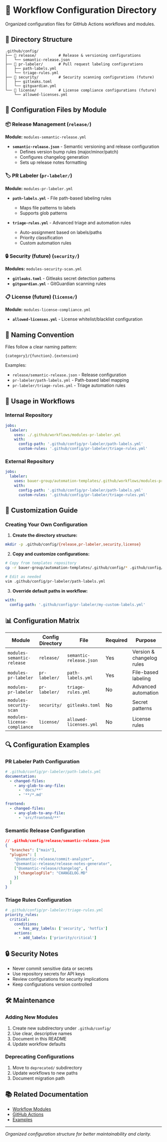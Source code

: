 # 📁 Workflow Configuration Directory

Organized configuration files for GitHub Actions workflows and modules.

## 📂 Directory Structure

```
.github/config/
├── 📁 release/          # Release & versioning configurations
│   └── semantic-release.json
├── 📁 pr-labeler/       # Pull request labeling configurations  
│   ├── path-labels.yml
│   └── triage-rules.yml
├── 📁 security/         # Security scanning configurations (future)
│   ├── gitleaks.toml
│   └── gitguardian.yml
└── 📁 license/          # License compliance configurations (future)
    └── allowed-licenses.yml
```

## 🔧 Configuration Files by Module

### 📦 Release Management (`release/`)
**Module:** `modules-semantic-release.yml`

- **`semantic-release.json`** - Semantic versioning and release configuration
  - Defines version bump rules (major/minor/patch)
  - Configures changelog generation
  - Sets up release notes formatting

### 🏷️ PR Labeler (`pr-labeler/`)
**Module:** `modules-pr-labeler.yml`

- **`path-labels.yml`** - File path-based labeling rules
  - Maps file patterns to labels
  - Supports glob patterns
  
- **`triage-rules.yml`** - Advanced triage and automation rules
  - Auto-assignment based on labels/paths
  - Priority classification
  - Custom automation rules

### 🔒 Security (future) (`security/`)
**Modules:** `modules-security-scan.yml`

- **`gitleaks.toml`** - Gitleaks secret detection patterns
- **`gitguardian.yml`** - GitGuardian scanning rules

### 📋 License (future) (`license/`)
**Module:** `modules-license-compliance.yml`

- **`allowed-licenses.yml`** - License whitelist/blacklist configuration

## 📝 Naming Convention

Files follow a clear naming pattern:
```
{category}/{function}.{extension}
```

Examples:
- `release/semantic-release.json` - Release configuration
- `pr-labeler/path-labels.yml` - Path-based label mapping
- `pr-labeler/triage-rules.yml` - Triage automation rules

## 🚀 Usage in Workflows

### Internal Repository
```yaml
jobs:
  labeler:
    uses: ./.github/workflows/modules-pr-labeler.yml
    with:
      config-path: '.github/config/pr-labeler/path-labels.yml'
      custom-rules: '.github/config/pr-labeler/triage-rules.yml'
```

### External Repository
```yaml
jobs:
  labeler:
    uses: bauer-group/automation-templates/.github/workflows/modules-pr-labeler.yml@main
    with:
      config-path: '.github/config/pr-labeler/path-labels.yml'
      custom-rules: '.github/config/pr-labeler/triage-rules.yml'
```

## 🎨 Customization Guide

### Creating Your Own Configuration

1. **Create the directory structure:**
```bash
mkdir -p .github/config/{release,pr-labeler,security,license}
```

2. **Copy and customize configurations:**
```bash
# Copy from templates repository
cp -r bauer-group/automation-templates/.github/config/* .github/config/

# Edit as needed
vim .github/config/pr-labeler/path-labels.yml
```

3. **Override default paths in workflow:**
```yaml
with:
  config-path: '.github/config/pr-labeler/my-custom-labels.yml'
```

## 📊 Configuration Matrix

| Module | Config Directory | File | Required | Purpose |
|--------|-----------------|------|----------|---------|
| `modules-semantic-release` | `release/` | `semantic-release.json` | Yes | Version & changelog rules |
| `modules-pr-labeler` | `pr-labeler/` | `path-labels.yml` | Yes | File-based labeling |
| `modules-pr-labeler` | `pr-labeler/` | `triage-rules.yml` | No | Advanced automation |
| `modules-security-scan` | `security/` | `gitleaks.toml` | No | Secret patterns |
| `modules-license-compliance` | `license/` | `allowed-licenses.yml` | No | License rules |

## 🔍 Configuration Examples

### PR Labeler Path Configuration
```yaml
# .github/config/pr-labeler/path-labels.yml
documentation:
  - changed-files:
    - any-glob-to-any-file:
      - 'docs/**'
      - '**/*.md'

frontend:
  - changed-files:
    - any-glob-to-any-file:
      - 'src/frontend/**'
```

### Semantic Release Configuration
```json
// .github/config/release/semantic-release.json
{
  "branches": ["main"],
  "plugins": [
    "@semantic-release/commit-analyzer",
    "@semantic-release/release-notes-generator",
    ["@semantic-release/changelog", {
      "changelogFile": "CHANGELOG.MD"
    }]
  ]
}
```

### Triage Rules Configuration
```yaml
# .github/config/pr-labeler/triage-rules.yml
priority_rules:
  critical:
    conditions:
      - has_any_labels: ['security', 'hotfix']
    actions:
      - add_labels: ['priority/critical']
```

## 🔒 Security Notes

- Never commit sensitive data or secrets
- Use repository secrets for API keys
- Review configurations for security implications
- Keep configurations version controlled

## 🛠️ Maintenance

### Adding New Modules
1. Create new subdirectory under `.github/config/`
2. Use clear, descriptive names
3. Document in this README
4. Update workflow defaults

### Deprecating Configurations
1. Move to `deprecated/` subdirectory
2. Update workflows to new paths
3. Document migration path

## 📚 Related Documentation

- [Workflow Modules](../workflows/MODULES-README.MD)
- [GitHub Actions](../actions/README.MD)
- [Examples](../../github/workflows/examples/)

---

*Organized configuration structure for better maintainability and clarity.*
